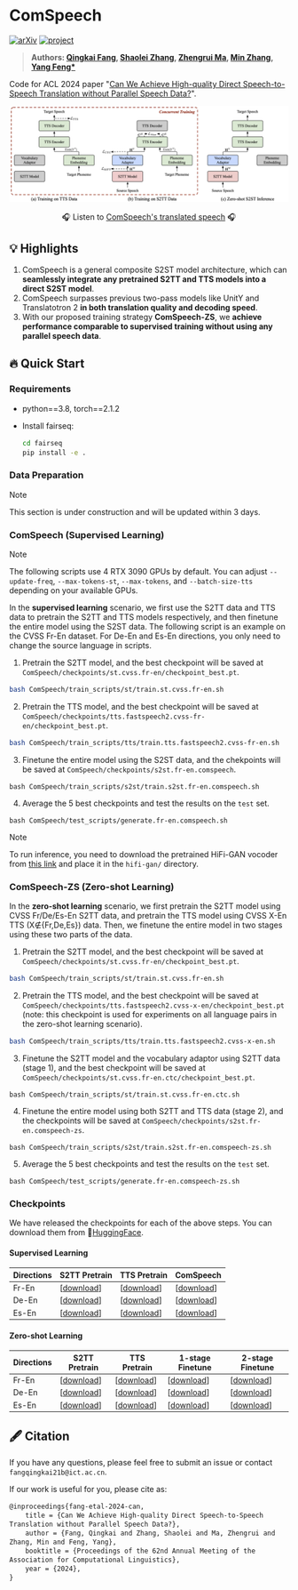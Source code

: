 # ComSpeech

[![arXiv](https://img.shields.io/badge/arXiv-2406.07289-b31b1b.svg?logo=arXiv)](https://arxiv.org/abs/2406.07289)
[![project](https://img.shields.io/badge/%F0%9F%8E%A7%20Demo-Listen%20to%20ComSpeech-orange.svg)](https://ictnlp.github.io/ComSpeech-Site/)


> **Authors: [Qingkai Fang](https://fangqingkai.github.io/), [Shaolei Zhang](https://zhangshaolei1998.github.io/), [Zhengrui Ma](https://scholar.google.com.hk/citations?user=dUgq6tEAAAAJ), [Min Zhang](https://scholar.google.com.hk/citations?user=CncXH-YAAAAJ), [Yang Feng*](https://people.ucas.edu.cn/~yangfeng?language=en)**

Code for ACL 2024 paper "[Can We Achieve High-quality Direct Speech-to-Speech Translation without Parallel Speech Data?](https://arxiv.org/abs/2406.07289)".

![](assets/ComSpeech-ZS.png)

<p align="center">
  🎧 Listen to <a href="https://ictnlp.github.io/ComSpeech-Site/">ComSpeech's translated speech</a> 🎧 
</p>

## 💡 Highlights

1. ComSpeech is a general composite S2ST model architecture, which can **seamlessly integrate any pretrained S2TT and TTS models into a direct S2ST model**.
2. ComSpeech surpasses previous two-pass models like UnitY and Translatotron 2 **in both translation quality and decoding speed**.
3. With our proposed training strategy **ComSpeech-ZS**, we **achieve performance comparable to supervised training without using any parallel speech data**.

## 🔥 Quick Start

### Requirements

- python==3.8, torch==2.1.2
- Install fairseq:

  ```bash
  cd fairseq
  pip install -e .
  ```

### Data Preparation

> [!Note] 
> This section is under construction and will be updated within 3 days.

### ComSpeech (Supervised Learning)

> [!Note] 
> The following scripts use 4 RTX 3090 GPUs by default. You can adjust `--update-freq`, `--max-tokens-st`, `--max-tokens`, and `--batch-size-tts` depending on your available GPUs.

In the **supervised learning** scenario, we first use the S2TT data and TTS data to pretrain the S2TT and TTS models respectively, and then finetune the entire model using the S2ST data. The following script is an example on the CVSS Fr-En dataset. For De-En and Es-En directions, you only need to change the source language in scripts.

1. Pretrain the S2TT model, and the best checkpoint will be saved at `ComSpeech/checkpoints/st.cvss.fr-en/checkpoint_best.pt`.

```bash
bash ComSpeech/train_scripts/st/train.st.cvss.fr-en.sh
```

2. Pretrain the TTS model, and the best checkpoint will be saved at `ComSpeech/checkpoints/tts.fastspeech2.cvss-fr-en/checkpoint_best.pt`.

```bash
bash ComSpeech/train_scripts/tts/train.tts.fastspeech2.cvss-fr-en.sh
```

3. Finetune the entire model using the S2ST data, and the chekpoints will be saved at `ComSpeech/checkpoints/s2st.fr-en.comspeech`.

```
bash ComSpeech/train_scripts/s2st/train.s2st.fr-en.comspeech.sh
```

4.  Average the 5 best checkpoints and test the results on the `test` set.

```
bash ComSpeech/test_scripts/generate.fr-en.comspeech.sh
```

> [!Note] 
> To run inference, you need to download the pretrained HiFi-GAN vocoder from [this link](https://drive.google.com/drive/folders/1vJlfkwR7Uyheq2U5HrPnfTm-tzwuNuey) and place it in the `hifi-gan/` directory. 

### ComSpeech-ZS (Zero-shot Learning)

In the **zero-shot learning** scenario, we first pretrain the S2TT model using CVSS Fr/De/Es-En S2TT data, and pretrain the TTS model using CVSS X-En TTS (X∉{Fr,De,Es}) data. Then, we finetune the entire model in two stages using these two parts of the data.

1. Pretrain the S2TT model, and the best checkpoint will be saved at `ComSpeech/checkpoints/st.cvss.fr-en/checkpoint_best.pt`.

```bash
bash ComSpeech/train_scripts/st/train.st.cvss.fr-en.sh
```

2. Pretrain the TTS model, and the best checkpoint will be saved at `ComSpeech/checkpoints/tts.fastspeech2.cvss-x-en/checkpoint_best.pt` (note: this checkpoint is used for experiments on all language pairs in the zero-shot learning scenario).

```bash
bash ComSpeech/train_scripts/tts/train.tts.fastspeech2.cvss-x-en.sh
```

3. Finetune the S2TT model and the vocabulary adaptor using S2TT data (stage 1), and the best checkpoint will be saved at `ComSpeech/checkpoints/st.cvss.fr-en.ctc/checkpoint_best.pt`.

```
bash ComSpeech/train_scripts/st/train.st.cvss.fr-en.ctc.sh
```

4. Finetune the entire model using both S2TT and TTS data (stage 2), and the checkpoints will be saved at `ComSpeech/checkpoints/s2st.fr-en.comspeech-zs`.

```
bash ComSpeech/train_scripts/s2st/train.s2st.fr-en.comspeech-zs.sh
```

5. Average the 5 best checkpoints and test the results on the `test` set.

```
bash ComSpeech/test_scripts/generate.fr-en.comspeech-zs.sh
```

### Checkpoints

We have released the checkpoints for each of the above steps. You can download them from 🤗[HuggingFace](https://huggingface.co/ICTNLP/ComSpeech_Models).

#### Supervised Learning

| Directions | S2TT Pretrain                                                | TTS Pretrain                                                 | ComSpeech                                                    |
| ---------- | ------------------------------------------------------------ | ------------------------------------------------------------ | ------------------------------------------------------------ |
| Fr-En      | [[download](https://huggingface.co/ICTNLP/ComSpeech_Models/resolve/main/checkpoints/st.cvss.fr-en/checkpoint_best.pt?download=true)] | [[download](https://huggingface.co/ICTNLP/ComSpeech_Models/resolve/main/checkpoints/tts.fastspeech2.cvss-fr-en/checkpoint_best.pt?download=true)] | [[download](https://huggingface.co/ICTNLP/ComSpeech_Models/resolve/main/checkpoints/s2st.fr-en.comspeech/average_best_checkpoint.pt?download=true)] |
| De-En      | [[download](https://huggingface.co/ICTNLP/ComSpeech_Models/resolve/main/checkpoints/st.cvss.de-en/checkpoint_best.pt?download=true)] | [[download](https://huggingface.co/ICTNLP/ComSpeech_Models/resolve/main/checkpoints/tts.fastspeech2.cvss-de-en/checkpoint_best.pt?download=true)] | [[download](https://huggingface.co/ICTNLP/ComSpeech_Models/resolve/main/checkpoints/s2st.de-en.comspeech/average_best_checkpoint.pt?download=true)] |
| Es-En      | [[download](https://huggingface.co/ICTNLP/ComSpeech_Models/resolve/main/checkpoints/st.cvss.es-en/checkpoint_best.pt?download=true)] | [[download](https://huggingface.co/ICTNLP/ComSpeech_Models/resolve/main/checkpoints/tts.fastspeech2.cvss-es-en/checkpoint_best.pt?download=true)] | [[download](https://huggingface.co/ICTNLP/ComSpeech_Models/resolve/main/checkpoints/s2st.es-en.comspeech/average_best_checkpoint.pt?download=true)] |

#### Zero-shot Learning

| Directions | S2TT Pretrain                                                | TTS Pretrain                                                 | 1-stage Finetune                                             | 2-stage Finetune                                             |
| ---------- | ------------------------------------------------------------ | ------------------------------------------------------------ | ------------------------------------------------------------ | ------------------------------------------------------------ |
| Fr-En      | [[download](https://huggingface.co/ICTNLP/ComSpeech_Models/resolve/main/checkpoints/st.cvss.fr-en/checkpoint_best.pt?download=true)] | [[download](https://huggingface.co/ICTNLP/ComSpeech_Models/resolve/main/checkpoints/tts.fastspeech2.cvss-x-en/checkpoint_best.pt?download=true)] | [[download](https://huggingface.co/ICTNLP/ComSpeech_Models/resolve/main/checkpoints/st.cvss.fr-en.ctc/checkpoint_best.pt?download=true)] | [[download](https://huggingface.co/ICTNLP/ComSpeech_Models/resolve/main/checkpoints/s2st.fr-en.comspeech-zs/average_best_checkpoint.pt?download=true)] |
| De-En      | [[download](https://huggingface.co/ICTNLP/ComSpeech_Models/resolve/main/checkpoints/st.cvss.de-en/checkpoint_best.pt?download=true)] | [[download](https://huggingface.co/ICTNLP/ComSpeech_Models/resolve/main/checkpoints/tts.fastspeech2.cvss-x-en/checkpoint_best.pt?download=true)] | [[download](https://huggingface.co/ICTNLP/ComSpeech_Models/resolve/main/checkpoints/st.cvss.de-en.ctc/checkpoint_best.pt?download=true)] | [[download](https://huggingface.co/ICTNLP/ComSpeech_Models/resolve/main/checkpoints/s2st.de-en.comspeech-zs/average_best_checkpoint.pt?download=true)] |
| Es-En      | [[download](https://huggingface.co/ICTNLP/ComSpeech_Models/resolve/main/checkpoints/st.cvss.es-en/checkpoint_best.pt?download=true)] | [[download](https://huggingface.co/ICTNLP/ComSpeech_Models/resolve/main/checkpoints/tts.fastspeech2.cvss-x-en/checkpoint_best.pt?download=true)] | [[download](https://huggingface.co/ICTNLP/ComSpeech_Models/resolve/main/checkpoints/st.cvss.es-en.ctc/checkpoint_best.pt?download=true)] | [[download](https://huggingface.co/ICTNLP/ComSpeech_Models/resolve/main/checkpoints/s2st.es-en.comspeech-zs/average_best_checkpoint.pt?download=true)] |

## 🖋 Citation

If you have any questions, please feel free to submit an issue or contact `fangqingkai21b@ict.ac.cn`.

If our work is useful for you, please cite as:

```
@inproceedings{fang-etal-2024-can,
    title = {Can We Achieve High-quality Direct Speech-to-Speech Translation without Parallel Speech Data?},
    author = {Fang, Qingkai and Zhang, Shaolei and Ma, Zhengrui and Zhang, Min and Feng, Yang},
    booktitle = {Proceedings of the 62nd Annual Meeting of the Association for Computational Linguistics},
    year = {2024},
}
```
